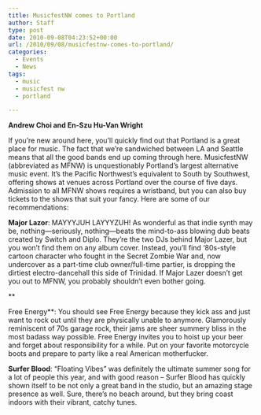 ```yaml
---
title: MusicfestNW comes to Portland
author: Staff
type: post
date: 2010-09-08T04:23:52+00:00
url: /2010/09/08/musicfestnw-comes-to-portland/
categories:
  - Events
  - News
tags:
  - music
  - musicfest nw
  - portland

---
```

**Andrew Choi and En-Szu Hu-Van Wright**

If you’re new around here, you’ll quickly find out that Portland is a great place for music. The fact that we’re sandwiched between LA and Seattle means that all the good bands end up coming through here. MusicfestNW (abbreviated as MFNW) is unquestionably Portland’s largest alternative music event. It’s the Pacific Northwest’s equivalent to South by Southwest, offering shows at venues across Portland over the course of five days. Admission to all MFNW shows requires a wristband, but you can also buy tickets to the shows that suit your fancy. Here are some of our recommendations:

**Major Lazor**: MAYYYJUH LAYYYZUH! As wonderful as that indie synth may be, nothing—seriously, nothing—beats the mind-to-ass blowing dub beats created by Switch and Diplo. They’re the two DJs behind Major Lazer, but you won’t find them on any album cover. Instead, you’ll find ‘80s-style cartoon character who fought in the Secret Zombie War and, now undercover as a part-time club owner/full-time partier, is dropping the dirtiest electro-dancehall this side of Trinidad. If Major Lazer doesn’t get you out to MFNW, you probably shouldn’t even bother going.
  
**
  
Free Energy**: You should see Free Energy because they kick ass and just want to rock out until they are physically unable to anymore. Glamorously reminiscent of 70s garage rock, their jams are sheer summery bliss in the most badass way possible. Free Energy invites you to hoist up your beer and forget about responsibility for a while. Put on your favorite motorcycle boots and prepare to party like a real American motherfucker.

**Surfer Blood**: “Floating Vibes” was definitely the ultimate summer song for a lot of people this year, and with good reason – Surfer Blood has quickly shown itself to be not only a great band in the studio, but an amazing stage presence as well. Sure, there’s no beach around, but they bring coast indoors with their vibrant, catchy tunes.
